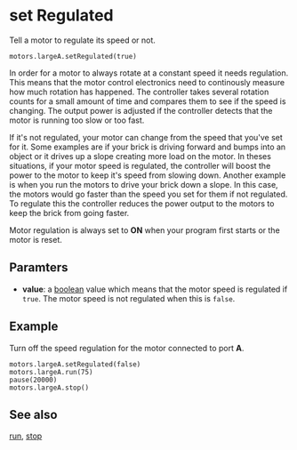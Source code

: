 # set Regulated

Tell a motor to regulate its speed or not.

```sig
motors.largeA.setRegulated(true)
```

In order for a motor to always rotate at a constant speed it needs regulation. This means that the motor control electronics need to continously measure how much rotation has happened. The controller takes several rotation counts for a small amount of time and compares them to see if the speed is changing. The output power is adjusted if the controller detects that the motor is running too slow or too fast.

If it's not regulated, your motor can change from the speed that you've set for it. Some examples are if your brick is driving forward and bumps into an object or it drives up a slope creating more load on the motor. In theses situations, if your motor speed is regulated, the controller will boost the power to the motor to keep it's speed from slowing down. Another example is when you run the motors to drive your brick down a slope. In this case, the motors would go faster than the speed you set for them if not regulated. To regulate this the controller reduces the power output to the motors to keep the brick from going faster.

Motor regulation is always set to **ON** when your program first starts or the motor is reset.

## Paramters

* **value**: a [boolean](/types/boolean) value which means that the motor speed is regulated if `true`. The motor speed is not regulated when this is `false`.

## Example

Turn off the speed regulation for the motor connected to port **A**.

```blocks
motors.largeA.setRegulated(false)
motors.largeA.run(75)
pause(20000)
motors.largeA.stop()
```

## See also

[run](/reference/motors/motor/run), [stop](/reference/motors/motor/stop)
